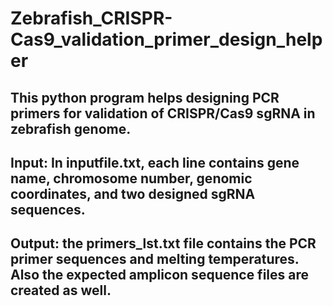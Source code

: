# Zebrafish_CRISPR-Cas9_validation_primer_design_helper
## This python program helps designing PCR primers for validation of CRISPR/Cas9 sgRNA in zebrafish genome. 
## Input: In inputfile.txt, each line contains gene name, chromosome number, genomic coordinates, and two designed sgRNA sequences. 
## Output: the primers_lst.txt file contains the PCR primer sequences and melting temperatures. Also the expected amplicon sequence files are created as well.

